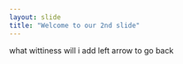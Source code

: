```yaml
---
layout: slide
title: "Welcome to our 2nd slide"
---
```

what wittiness will i add
left arrow to go back
